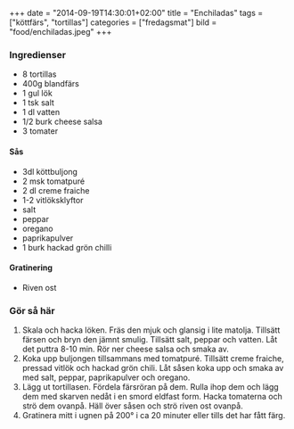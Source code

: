 +++
date = "2014-09-19T14:30:01+02:00"
title = "Enchiladas"
tags = ["köttfärs", "tortillas"]
categories = ["fredagsmat"]
bild = "food/enchiladas.jpeg"
+++

### Ingredienser
- 8 tortillas
- 400g blandfärs
- 1 gul lök
- 1 tsk salt
- 1 dl vatten
- 1/2 burk cheese salsa
- 3 tomater

#### Sås
- 3dl köttbuljong
- 2 msk tomatpuré
- 2 dl creme fraiche
- 1-2 vitlöksklyftor
- salt
- peppar
- oregano
- paprikapulver
- 1 burk hackad grön chilli

#### Gratinering
- Riven ost

### Gör så här
1. Skala och hacka löken. Fräs den mjuk och glansig i lite matolja. Tillsätt färsen och bryn den jämnt smulig. Tillsätt salt, peppar och vatten. Låt det puttra 8-10 min. Rör ner cheese salsa och smaka av. 
1. Koka upp buljongen tillsammans med tomatpuré. Tillsätt creme fraiche, pressad vitlök och hackad grön chili. Låt såsen koka upp och smaka av med salt, peppar, paprikapulver och oregano. 
1. Lägg ut tortillasen. Fördela färsröran på dem. Rulla ihop dem och lägg dem med skarven nedåt i en smord eldfast form. Hacka tomaterna och strö dem ovanpå. Häll över såsen och strö riven ost ovanpå. 
1. Gratinera mitt i ugnen på 200° i ca 20 minuter eller tills det har fått färg.
